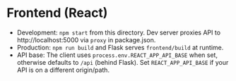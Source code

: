 # Frontend (React)

- Development: `npm start` from this directory. Dev server proxies API to http://localhost:5000 via `proxy` in package.json.
- Production: `npm run build` and Flask serves `frontend/build` at runtime.
- API base: The client uses `process.env.REACT_APP_API_BASE` when set, otherwise defaults to `/api` (behind Flask). Set `REACT_APP_API_BASE` if your API is on a different origin/path.
